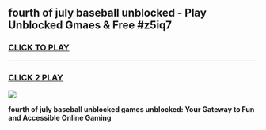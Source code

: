 
## fourth of july baseball unblocked - Play Unblocked Gmaes & Free #z5iq7
<h3>
<a href="https://news.freeplayer.one?title=fourth_of_july_baseball_unblocked&ref=24F">CLICK TO PLAY</a></h3>
<hr>

<h3>
<a href="https://news.freeplayer.one?title=fourth_of_july_baseball_unblocked&ref=24F">CLICK 2 PLAY</a>
  
</h3>

<a href="https://news.freeplayer.one?title=fourth_of_july_baseball_unblocked&ref=24F/"><img src="https://clearcache.store/games.png"></a>


**fourth of july baseball unblocked games unblocked: Your Gateway to Fun and Accessible Online Gaming**
